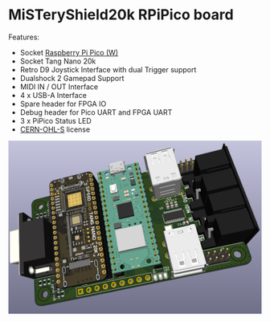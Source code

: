 # MiSTeryShield20k RPiPico board

Features:
* Socket [Raspberry Pi Pico (W)](https://www.raspberrypi.com/products/raspberry-pi-pico)
* Socket Tang Nano 20k
* Retro D9 Joystick Interface with dual Trigger support
* Dualshock 2 Gamepad Support
* MIDI IN / OUT Interface
* 4 x USB-A Interface
* Spare header for FPGA IO
* Debug header for Pico UART and FPGA UART
* 3 x PiPico Status LED
* [CERN-OHL-S](https://cern-ohl.web.cern.ch/home) license

![RPiPico](miyteryshield20l_rpipico.png)






